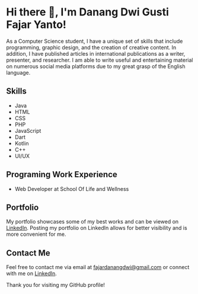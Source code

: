 <!DOCTYPE html>
<html>
  <head>
    <meta charset="utf-8">
  </head>
  <body>
    <h1>Hi there 👋, I'm Danang Dwi Gusti Fajar Yanto!</h1>
    <p>As a Computer Science student, I have a unique set of skills that include programming, graphic design, and the creation of creative content. In addition, I have published articles in international publications as a writer, presenter, and researcher. I am able to write useful and entertaining material on numerous social media platforms due to my great grasp of the English language.</p>
    <h2>Skills</h2>
    <ul>
      <li>Java</li>
      <li>HTML</li>
      <li>CSS</li>
      <li>PHP</li>
      <li>JavaScript</li>
      <li>Dart</li>
      <li>Kotlin</li>
      <li>C++</li>
      <li>UI/UX</li>
    </ul>
    <h2>Programing Work Experience</h2>
    <ul>
      <li>Web Developer at School Of Life and Wellness</li>
    </ul>
    <h2>Portfolio</h2>
    <p>My portfolio showcases some of my best works and can be viewed on <a href="https://www.linkedin.com/in/danangdwi/">LinkedIn</a>. Posting my portfolio on LinkedIn allows for better visibility and is more convenient for me.</p>
    <h2>Contact Me</h2>
    <p>Feel free to contact me via email at <a href="mailto:fajardanangdwi@gmail.com">fajardanangdwi@gmail.com</a> or connect with me on <a href="https://www.linkedin.com/in/danangdwi/">LinkedIn</a>.</p>
    <p>Thank you for visiting my GitHub profile!</p>
  </body>
</html>

